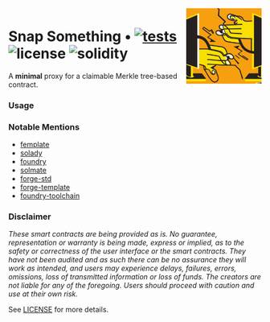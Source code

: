 <img align="right" width="150" height="150" top="100" src="./public/readme.jpg">

# Snap Something • [![tests](https://github.com/exp-table/snap-something/actions/workflows/ci.yml/badge.svg?label=tests)](https://github.com/exp-table/snap-something/actions/workflows/ci.yml) ![license](https://img.shields.io/github/license/refcell/femplate?label=license) ![solidity](https://img.shields.io/badge/solidity-^0.8.17-lightgrey)

A **minimal** proxy for a claimable Merkle tree-based contract.

### Usage

### Notable Mentions

- [femplate](https://github.com/refcell/femplate)
- [solady](https://github.com/vectorized/solady)
- [foundry](https://github.com/foundry-rs/foundry)
- [solmate](https://github.com/Rari-Capital/solmate)
- [forge-std](https://github.com/brockelmore/forge-std)
- [forge-template](https://github.com/foundry-rs/forge-template)
- [foundry-toolchain](https://github.com/foundry-rs/foundry-toolchain)

### Disclaimer

_These smart contracts are being provided as is. No guarantee, representation or warranty is being made, express or implied, as to the safety or correctness of the user interface or the smart contracts. They have not been audited and as such there can be no assurance they will work as intended, and users may experience delays, failures, errors, omissions, loss of transmitted information or loss of funds. The creators are not liable for any of the foregoing. Users should proceed with caution and use at their own risk._

See [LICENSE](./LICENSE) for more details.
